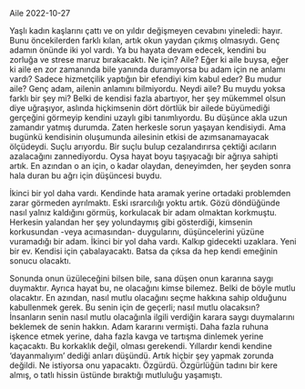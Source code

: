 Aile
2022-10-27

Yaşlı kadın kaşlarını çattı ve on yıldır değişmeyen cevabını yineledi: hayır. Bunu öncekilerden farklı kılan, artık okun yaydan çıkmış olmasıydı. Genç adamın önünde iki yol vardı. Ya bu hayata devam edecek, kendini bu zorluğa ve strese maruz bırakacaktı. Ne için? Aile? Eğer ki aile buysa, eğer ki aile en zor zamanında bile yanında duramıyorsa bu adam için ne anlamı vardı? Sadece hizmetçilik yaptığın bir efendiyi kim kabul eder? Bu mudur aile? Genç adam, ailenin anlamını bilmiyordu. Neydi aile? Bu muydu yoksa farklı bir şey mi? Belki de kendisi fazla abartıyor, her şey mükemmel olsun diye uğraşıyor, aslında hiçkimsenin dört dörtlük bir ailede büyümediği gerçeğini görmeyip kendini uzaylı gibi tanımlıyordu. Bu düşünce akla uzun zamandır yatmış durumda. Zaten herkesle sorun yaşayan kendisiydi. Ama bugünkü kendisinin oluşumunda ailesinin etkisi de azımsanamayacak ölçüdeydi. Suçlu arıyordu. Bir suçlu bulup cezalandırırsa çektiği acıların azalacağını zannediyordu. Oysa hayat boyu taşıyacağı bir ağrıya sahipti artık. En azından o an için, o kadar olaydan, deneyimden, her şeyden sonra hala duran bu ağrı için düşüncesi buydu.

İkinci bir yol daha vardı. Kendinde hata aramak yerine ortadaki problemden zarar görmeden ayrılmaktı. Eski ısrarcılığı yoktu artık. Gözü döndüğünde nasıl yalnız kaldığını görmüş, korkulacak bir adam olmaktan korkmuştu. Herkesin yalandan her şey yolundaymış gibi gösterdiği, kimsenin korkusundan -veya acımasından- duygularını, düşüncelerini yüzüne vuramadığı bir adam. İkinci bir yol daha vardı. Kalkıp gidecekti uzaklara. Yeni bir ev. Kendisi için çabalayacaktı. Batsa da çıksa da hep kendi emeğinin sonucu olacaktı.

Sonunda onun üzüleceğini bilsen bile, sana düşen onun kararına saygı duymaktır. Ayrıca hayat bu, ne olacağını kimse bilemez. Belki de böyle mutlu olacaktır. En azından, nasıl mutlu olacağını seçme hakkına sahip olduğunu kabullenmek gerek. Bu senin için de geçerli; nasıl mutlu olacaksın? İnsanların senin nasıl mutlu olacağınla ilgili verdiğin karara saygı duymalarını beklemek de senin hakkın. Adam kararını vermişti. Daha fazla ruhuna işkence etmek yerine, daha fazla kavga ve tartışma dinlemek yerine kaçacaktı. Bu korkaklık değil, olması gerekendi. Yıllardır kendi kendine ‘dayanmalıyım’ dediği anları düşündü. Artık hiçbir şey yapmak zorunda değildi. Ne istiyorsa onu yapacaktı. Özgürdü. Özgürlüğün tadını bir kere almış, o tatlı hissin üstünde bıraktığı mutluluğu yaşamıştı.
